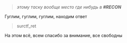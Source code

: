 > _этому таску вообще место где нибудь в __#RECON___

Гуглим, гуглим, гуглим, находим ответ
> surctf_ret

На этом всё, всем спасибо за внимание, все свободны